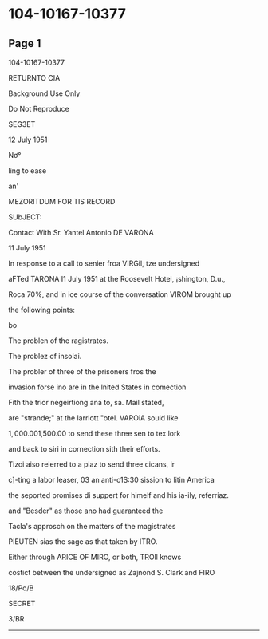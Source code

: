 # 104-10167-10377

## Page 1

104-10167-10377

RETURNTO CIA

Background Use Only

Do Not Reproduce

SEG3ET

12 July 1951

Nơ°

ling to ease

an'

MEZORITDUM FOR TIS RECORD

SUbJECT:

Contact With Sr. Yantel Antonio DE VARONA

11 July 1951

In response to a call to senier froa VIRGil, tze undersigned

aFTed TARONA I1 July 1951 at the Roosevelt Hotel, ¡shington, D.u.,

Roca 70%, and in ice course of the conversation VIROM brought up

the following points:

bo

The problen of the ragistrates.

The problez of insolai.

The probler of three of the prisoners fros the

invasion forse ino are in the lnited States in comection

Fith the trior negeirtiong aná to, sa. Mail stated,

are "strande;" at the larriott "otel. VAROiA sould like

$1, 000.00$1,500.00 to send these three sen to tex lork

and back to siri in cornection sith their efforts.

Tizoi aiso reierred to a piaz to send three cicans, ir

c]-ting a labor leaser, 03 an anti-o1S:30 sission to litin America

the seported promises di suppert for himelf and his ia-ily, referriaz.

and "Besder" as those ano had guaranteed the

Tacla's approsch on the matters of the magistrates

PIEUTEN sias the sage as that taken by ITRO.

Either through ARICE OF MIRO, or both, TROll knows

costict between the undersigned as Zajnond S. Clark and FIRO

18/Po/B

SECRET

3/BR

---

